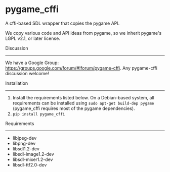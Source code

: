 pygame_cffi
===========

A cffi-based SDL wrapper that copies the pygame API.

We copy various code and API ideas from pygame, so we inherit pygame's
LGPL v2.1, or later license.

Discussion
**********

We have a Google Group: https://groups.google.com/forum/#!forum/pygame-cffi.
Any pygame-cffi discussion welcome!

Installation
************

1. Install the requirements listed below. On a Debian-based system, all
   requirements can be installed using `sudo apt-get build-dep pygame`
   (pygame_cffi requires most of the pygame dependencies).
2. `pip install pygame_cffi`

Requirements
************

* libjpeg-dev
* libpng-dev
* libsdl1.2-dev
* libsdl-image1.2-dev
* libsdl-mixer1.2-dev
* libsdl-ttf2.0-dev
